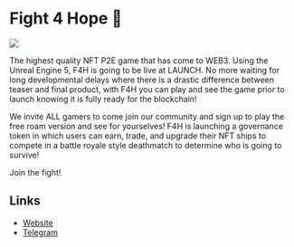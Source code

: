 # Fight 4 Hope 🚀

[![](https://files.catbox.moe/s5m6eo.jpg)](https://files.catbox.moe/j6z9io.mp4)

The highest quality NFT P2E game that has come to WEB3. Using the Unreal Engine 5, F4H is going to be live at LAUNCH. No more waiting for long developmental delays where there is a drastic difference between teaser and final product, with F4H you can play and see the game prior to launch knowing it is fully ready for the blockchain! 

We invite ALL gamers to come join our community and sign up to play the free roam version and see for yourselves! F4H is launching a governance token in which users can earn, trade, and upgrade their NFT ships to compete in a battle royale style deathmatch to determine who is going to survive! 

Join the fight!

## Links
- [Website](https://www.fight4hope.io/)
- [Telegram](https://t.me/fight4hope)